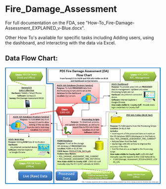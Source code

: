 # Fire_Damage_Assessment

For full documentation on the FDA, see "How-To_Fire-Damage-Assessment_EXPLAINED_v-Blue.docx".

Other How To's available for specific tasks including Adding users, using the dashboard, and interacting with the data via Excel.

## Data Flow Chart:
![Data Flow Chart](How-To_Data-Flow-Chart.png)
